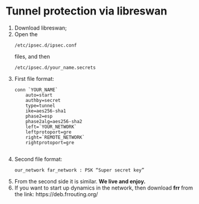 # Tunnel protection via libreswan
<ol>
  <li> Download libreswan;</li>
  <li> Open the <pre><code>/etc/ipsec.d/ipsec.conf</pre></code> files, and then <pre><code>/etc/ipsec.d/your_name.secrets</pre></code></li>
  <li> First file format: </li>
  <pre><code>conn `YOUR_NAME`
	auto=start
	authby=secret
	type=tunnel
	ike=aes256-sha1
	phase2=esp
	phase2alg=aes256-sha2
	left=`YOUR_NETWORK`  
	leftprotoport=gre
	right=`REMOTE_NETWORK`
	rightprotoport=gre
  </pre></code>
	<li> Second file format:</li>
	<pre><code>our_network far_network : PSK “Super secret key”</pre></code>
	<li> From the second side it is similar. <b>We live and enjoy.</b></li>
	<li> If you want to start up dynamics in the network, then download <b>frr</b> from the link: https://deb.frrouting.org/ </li>


